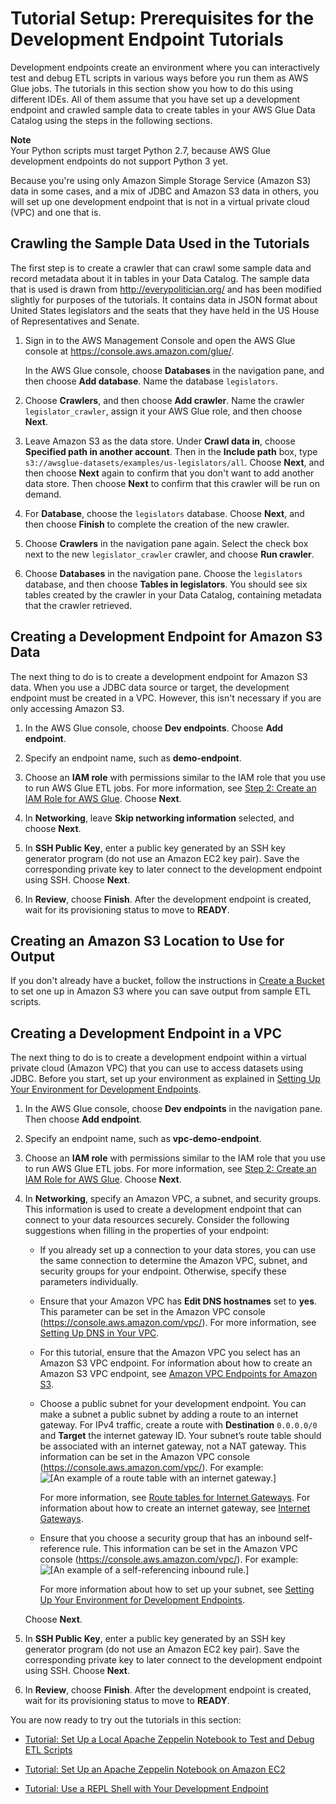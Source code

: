 # Tutorial Setup: Prerequisites for the Development Endpoint Tutorials<a name="dev-endpoint-tutorial-prerequisites"></a>

Development endpoints create an environment where you can interactively test and debug ETL scripts in various ways before you run them as AWS Glue jobs\. The tutorials in this section show you how to do this using different IDEs\. All of them assume that you have set up a development endpoint and crawled sample data to create tables in your AWS Glue Data Catalog using the steps in the following sections\.

**Note**  
Your Python scripts must target Python 2\.7, because AWS Glue development endpoints do not support Python 3 yet\.

Because you're using only Amazon Simple Storage Service \(Amazon S3\) data in some cases, and a mix of JDBC and Amazon S3 data in others, you will set up one development endpoint that is not in a virtual private cloud \(VPC\) and one that is\.

## Crawling the Sample Data Used in the Tutorials<a name="dev-endpoint-tutorial-prerequisites-crawl-data"></a>

The first step is to create a crawler that can crawl some sample data and record metadata about it in tables in your Data Catalog\. The sample data that is used is drawn from [http://everypolitician\.org/](http://everypolitician.org/) and has been modified slightly for purposes of the tutorials\. It contains data in JSON format about United States legislators and the seats that they have held in the US House of Representatives and Senate\.

1. Sign in to the AWS Management Console and open the AWS Glue console at [https://console\.aws\.amazon\.com/glue/](https://console.aws.amazon.com/glue/)\.

   In the AWS Glue console, choose **Databases** in the navigation pane, and then choose **Add database**\. Name the database `legislators`\.

1. Choose **Crawlers**, and then choose **Add crawler**\. Name the crawler `legislator_crawler`, assign it your AWS Glue role, and then choose **Next**\.

1. Leave Amazon S3 as the data store\. Under **Crawl data in**, choose **Specified path in another account**\. Then in the **Include path** box, type `s3://awsglue-datasets/examples/us-legislators/all`\. Choose **Next**, and then choose **Next** again to confirm that you don't want to add another data store\. Then choose **Next** to confirm that this crawler will be run on demand\.

1. For **Database**, choose the `legislators` database\. Choose **Next**, and then choose **Finish** to complete the creation of the new crawler\.

1. Choose **Crawlers** in the navigation pane again\. Select the check box next to the new `legislator_crawler` crawler, and choose **Run crawler**\.

1. Choose **Databases** in the navigation pane\. Choose the `legislators` database, and then choose **Tables in legislators**\. You should see six tables created by the crawler in your Data Catalog, containing metadata that the crawler retrieved\.

## Creating a Development Endpoint for Amazon S3 Data<a name="dev-endpoint-tutorial-prerequisites-no-vpc-devendpoint"></a>

The next thing to do is to create a development endpoint for Amazon S3 data\. When you use a JDBC data source or target, the development endpoint must be created in a VPC\. However, this isn't necessary if you are only accessing Amazon S3\.

1. In the AWS Glue console, choose **Dev endpoints**\. Choose **Add endpoint**\.

1. Specify an endpoint name, such as **demo\-endpoint**\.

1. Choose an **IAM role** with permissions similar to the IAM role that you use to run AWS Glue ETL jobs\. For more information, see [Step 2: Create an IAM Role for AWS Glue](create-an-iam-role.md)\. Choose **Next**\.

1. In **Networking**, leave **Skip networking information** selected, and choose **Next**\.

1. In **SSH Public Key**, enter a public key generated by an SSH key generator program \(do not use an Amazon EC2 key pair\)\. Save the corresponding private key to later connect to the development endpoint using SSH\. Choose **Next**\.

1. In **Review**, choose **Finish**\. After the development endpoint is created, wait for its provisioning status to move to **READY**\.

## Creating an Amazon S3 Location to Use for Output<a name="dev-endpoint-tutorial-prerequisites-s3-bucket"></a>

If you don't already have a bucket, follow the instructions in [Create a Bucket](http://docs.aws.amazon.com/AmazonS3/latest/gsg/CreatingABucket.html) to set one up in Amazon S3 where you can save output from sample ETL scripts\.

## Creating a Development Endpoint in a VPC<a name="dev-endpoint-tutorial-prerequisites-vpc-devendpoint"></a>

The next thing to do is to create a development endpoint within a virtual private cloud \(Amazon VPC\) that you can use to access datasets using JDBC\. Before you start, set up your environment as explained in [Setting Up Your Environment for Development Endpoints](start-development-endpoint.md)\.

1. In the AWS Glue console, choose **Dev endpoints** in the navigation pane\. Then choose **Add endpoint**\.

1. Specify an endpoint name, such as **vpc\-demo\-endpoint**\.

1. Choose an **IAM role** with permissions similar to the IAM role that you use to run AWS Glue ETL jobs\. For more information, see [Step 2: Create an IAM Role for AWS Glue](create-an-iam-role.md)\. Choose **Next**\.

1. In **Networking**, specify an Amazon VPC, a subnet, and security groups\. This information is used to create a development endpoint that can connect to your data resources securely\. Consider the following suggestions when filling in the properties of your endpoint:

   + If you already set up a connection to your data stores, you can use the same connection to determine the Amazon VPC, subnet, and security groups for your endpoint\. Otherwise, specify these parameters individually\.

   + Ensure that your Amazon VPC has **Edit DNS hostnames** set to **yes**\. This parameter can be set in the Amazon VPC console \([https://console\.aws\.amazon\.com/vpc/](https://console.aws.amazon.com/vpc/)\)\. For more information, see [Setting Up DNS in Your VPC](set-up-vpc-dns.md)\.

   + For this tutorial, ensure that the Amazon VPC you select has an Amazon S3 VPC endpoint\. For information about how to create an Amazon S3 VPC endpoint, see [Amazon VPC Endpoints for Amazon S3](vpc-endpoints-s3.md)\.

   + Choose a public subnet for your development endpoint\. You can make a subnet a public subnet by adding a route to an internet gateway\. For IPv4 traffic, create a route with **Destination** `0.0.0.0/0` and **Target** the internet gateway ID\. Your subnet’s route table should be associated with an internet gateway, not a NAT gateway\. This information can be set in the Amazon VPC console \([https://console\.aws\.amazon\.com/vpc/](https://console.aws.amazon.com/vpc/)\)\. For example:  
![\[An example of a route table with an internet gateway.\]](http://docs.aws.amazon.com/glue/latest/dg/images/AuthorJob-InternetGatewayRouteTable.png)

     For more information, see [Route tables for Internet Gateways](http://docs.aws.amazon.com/AmazonVPC/latest/UserGuide/VPC_Route_Tables.html#route-tables-internet-gateway)\. For information about how to create an internet gateway, see [Internet Gateways](http://docs.aws.amazon.com/AmazonVPC/latest/UserGuide/VPC_Internet_Gateway.html)\.

   + Ensure that you choose a security group that has an inbound self\-reference rule\. This information can be set in the Amazon VPC console \([https://console\.aws\.amazon\.com/vpc/](https://console.aws.amazon.com/vpc/)\)\. For example:  
![\[An example of a self-referencing inbound rule.\]](http://docs.aws.amazon.com/glue/latest/dg/images/SetupSecurityGroup-Start.png)

     For more information about how to set up your subnet, see [Setting Up Your Environment for Development Endpoints](start-development-endpoint.md)\.

   Choose **Next**\.

1. In **SSH Public Key**, enter a public key generated by an SSH key generator program \(do not use an Amazon EC2 key pair\)\. Save the corresponding private key to later connect to the development endpoint using SSH\. Choose **Next**\.

1. In **Review**, choose **Finish**\. After the development endpoint is created, wait for its provisioning status to move to **READY**\.

You are now ready to try out the tutorials in this section:

+ [Tutorial: Set Up a Local Apache Zeppelin Notebook to Test and Debug ETL Scripts](dev-endpoint-tutorial-local-notebook.md)

+ [Tutorial: Set Up an Apache Zeppelin Notebook on Amazon EC2](dev-endpoint-tutorial-EC2-notebook.md)

+ [Tutorial: Use a REPL Shell with Your Development Endpoint](dev-endpoint-tutorial-repl.md)